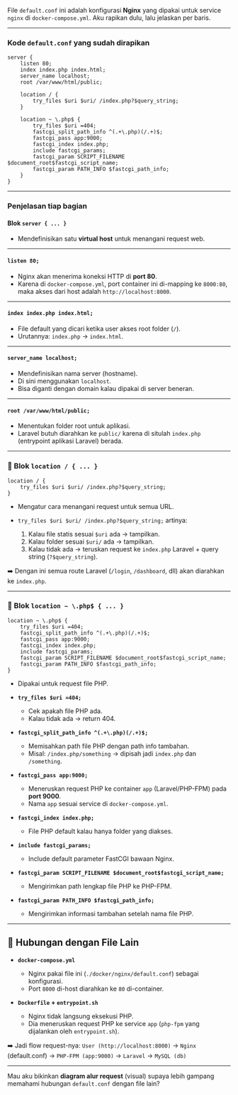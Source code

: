 File `default.conf` ini adalah konfigurasi **Nginx** yang dipakai untuk service `nginx` di `docker-compose.yml`. Aku rapikan dulu, lalu jelaskan per baris.

---

### Kode `default.conf` yang sudah dirapikan

```nginx
server {
    listen 80;
    index index.php index.html;
    server_name localhost;
    root /var/www/html/public;

    location / {
        try_files $uri $uri/ /index.php?$query_string;
    }

    location ~ \.php$ {
        try_files $uri =404;
        fastcgi_split_path_info ^(.+\.php)(/.+)$;
        fastcgi_pass app:9000;
        fastcgi_index index.php;
        include fastcgi_params;
        fastcgi_param SCRIPT_FILENAME $document_root$fastcgi_script_name;
        fastcgi_param PATH_INFO $fastcgi_path_info;
    }
}
```

---

### Penjelasan tiap bagian

#### **Blok `server { ... }`**

* Mendefinisikan satu **virtual host** untuk menangani request web.

---

#### **`listen 80;`**

* Nginx akan menerima koneksi HTTP di **port 80**.
* Karena di `docker-compose.yml`, port container ini di-mapping ke `8000:80`, maka akses dari host adalah `http://localhost:8000`.

---

#### **`index index.php index.html;`**

* File default yang dicari ketika user akses root folder (`/`).
* Urutannya: `index.php` → `index.html`.

---

#### **`server_name localhost;`**

* Mendefinisikan nama server (hostname).
* Di sini menggunakan `localhost`.
* Bisa diganti dengan domain kalau dipakai di server beneran.

---

#### **`root /var/www/html/public;`**

* Menentukan folder root untuk aplikasi.
* Laravel butuh diarahkan ke `public/` karena di situlah `index.php` (entrypoint aplikasi Laravel) berada.

---

### 🔹 Blok `location / { ... }`

```nginx
location / {
    try_files $uri $uri/ /index.php?$query_string;
}
```

* Mengatur cara menangani request untuk semua URL.
* `try_files $uri $uri/ /index.php?$query_string;` artinya:

  1. Kalau file statis sesuai `$uri` ada → tampilkan.
  2. Kalau folder sesuai `$uri/` ada → tampilkan.
  3. Kalau tidak ada → teruskan request ke `index.php` Laravel + query string (`?$query_string`).

➡️ Dengan ini semua route Laravel (`/login`, `/dashboard`, dll) akan diarahkan ke `index.php`.

---

### 🔹 Blok `location ~ \.php$ { ... }`

```nginx
location ~ \.php$ {
    try_files $uri =404;
    fastcgi_split_path_info ^(.+\.php)(/.+)$;
    fastcgi_pass app:9000;
    fastcgi_index index.php;
    include fastcgi_params;
    fastcgi_param SCRIPT_FILENAME $document_root$fastcgi_script_name;
    fastcgi_param PATH_INFO $fastcgi_path_info;
}
```

* Dipakai untuk request file PHP.

* **`try_files $uri =404;`**

  * Cek apakah file PHP ada.
  * Kalau tidak ada → return 404.

* **`fastcgi_split_path_info ^(.+\.php)(/.+)$;`**

  * Memisahkan path file PHP dengan path info tambahan.
  * Misal: `/index.php/something` → dipisah jadi `index.php` dan `/something`.

* **`fastcgi_pass app:9000;`**

  * Meneruskan request PHP ke container `app` (Laravel/PHP-FPM) pada **port 9000**.
  * Nama `app` sesuai service di `docker-compose.yml`.

* **`fastcgi_index index.php;`**

  * File PHP default kalau hanya folder yang diakses.

* **`include fastcgi_params;`**

  * Include default parameter FastCGI bawaan Nginx.

* **`fastcgi_param SCRIPT_FILENAME $document_root$fastcgi_script_name;`**

  * Mengirimkan path lengkap file PHP ke PHP-FPM.

* **`fastcgi_param PATH_INFO $fastcgi_path_info;`**

  * Mengirimkan informasi tambahan setelah nama file PHP.

---

## 🔗 Hubungan dengan File Lain

* **`docker-compose.yml`**

  * Nginx pakai file ini (`./docker/nginx/default.conf`) sebagai konfigurasi.
  * Port `8000` di-host diarahkan ke `80` di-container.

* **`Dockerfile` + `entrypoint.sh`**

  * Nginx tidak langsung eksekusi PHP.
  * Dia meneruskan request PHP ke service `app` (`php-fpm` yang dijalankan oleh `entrypoint.sh`).

➡️ Jadi flow request-nya:
`User (http://localhost:8000)` → `Nginx` (default.conf) → `PHP-FPM (app:9000)` → `Laravel` → `MySQL (db)`

---

Mau aku bikinkan **diagram alur request** (visual) supaya lebih gampang memahami hubungan `default.conf` dengan file lain?
